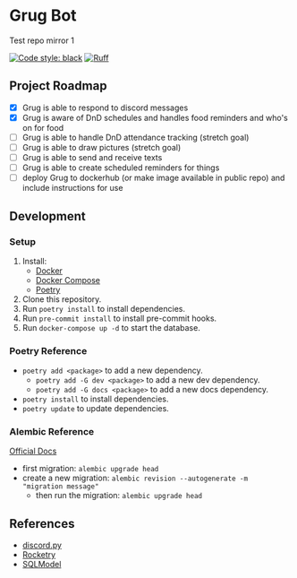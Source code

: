 # Grug Bot

Test repo mirror 1

[![Code style: black](https://img.shields.io/badge/code%20style-black-000000.svg)](https://github.com/psf/black)
[![Ruff](https://img.shields.io/endpoint?url=https://raw.githubusercontent.com/astral-sh/ruff/main/assets/badge/v2.json)](https://github.com/astral-sh/ruff)

## Project Roadmap

- [x] Grug is able to respond to discord messages
- [x] Grug is aware of DnD schedules and handles food reminders and who's on for food
- [ ] Grug is able to handle DnD attendance tracking (stretch goal)
- [ ] Grug is able to draw pictures (stretch goal)
- [ ] Grug is able to send and receive texts
- [ ] Grug is able to create scheduled reminders for things
- [ ] deploy Grug to dockerhub (or make image available in public repo) and include instructions for use

## Development

### Setup

1. Install:
    - [Docker](https://docs.docker.com/get-docker/)
    - [Docker Compose](https://docs.docker.com/compose/install/)
    - [Poetry](https://python-poetry.org/docs/#installation)
2. Clone this repository.
3. Run `poetry install` to install dependencies.
4. Run `pre-commit install` to install pre-commit hooks.
5. Run `docker-compose up -d` to start the database.

### Poetry Reference

- `poetry add <package>` to add a new dependency.
    - `poetry add -G dev <package>` to add a new dev dependency.
    - `poetry add -G docs <package>` to add a new docs dependency.
- `poetry install` to install dependencies.
- `poetry update` to update dependencies.

### Alembic Reference

[Official Docs](https://alembic.sqlalchemy.org/en/latest/tutorial.html#running-our-first-migration)

- first migration: `alembic upgrade head`
- create a new migration: `alembic revision --autogenerate -m "migration message"`
    - then run the migration: `alembic upgrade head`

## References

- [discord.py](https://github.com/Rapptz/discord.py)
- [Rocketry](https://rocketry.readthedocs.io/en/stable/index.html)
- [SQLModel](https://sqlmodel.tiangolo.com/)
